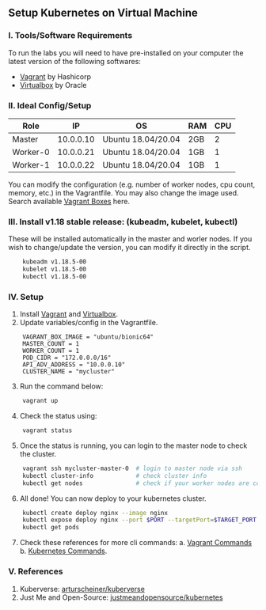 ## Setup Kubernetes on Virtual Machine

### I. Tools/Software Requirements
To run the labs you will need to have pre-installed on your computer the latest version of the following softwares:

- [Vagrant](www.vagrantup.com) by Hashicorp
- [Virtualbox](virtualbox.org) by Oracle

### II. Ideal Config/Setup
|Role|IP|OS|RAM|CPU|
|---|---|---|---|---|
|Master|10.0.0.10|Ubuntu 18.04/20.04|2GB|2|
|Worker-0|10.0.0.21|Ubuntu 18.04/20.04|1GB|1|
|Worker-1|10.0.0.22|Ubuntu 18.04/20.04|1GB|1|

You can modify the configuration (e.g. number of worker nodes, cpu count, memory, etc.) in the Vagrantfile. You may also change the image used. Search available [Vagrant Boxes](https://app.vagrantup.com/boxes/search) here.

### III. Install v1.18 stable release: (kubeadm, kubelet, kubectl)
These will be installed automatically in the master and worler nodes. If you wish to change/update the version, you can modify it directly in the script.

```bash
    kubeadm v1.18.5-00 
    kubelet v1.18.5-00 
    kubectl v1.18.5-00
```

### IV. Setup

1. Install [Vagrant](www.vagrantup.com) and [Virtualbox](virtualbox.org).
2. Update variables/config in the Vagrantfile.

```vagrant
    VAGRANT_BOX_IMAGE = "ubuntu/bionic64"
    MASTER_COUNT = 1
    WORKER_COUNT = 1
    POD_CIDR = "172.0.0.0/16"
    API_ADV_ADDRESS = "10.0.0.10"
    CLUSTER_NAME = "mycluster"
```

3. Run the command below:

```bash
    vagrant up 
```

4. Check the status using:

```bash
    vagrant status
```

5. Once the status is running, you can login to the master node to check the cluster.

```bash
    vagrant ssh mycluster-master-0  # login to master node via ssh
    kubectl cluster-info            # check cluster info
    kubectl get nodes               # check if your worker nodes are connected to the cluster
```

6. All done! You can now deploy to your kubernetes cluster.

```bash
    kubectl create deploy nginx --image nginx
    kubectl expose deploy nginx --port $PORT --targetPort=$TARGET_PORT
    kubectl get pods
```

7. Check these references for more cli commands: 
    a. [Vagrant Commands](https://www.vagrantup.com/docs/cli) 
    b. [Kubernetes Commands](https://kubernetes.io/docs/reference/kubectl/cheatsheet/).


### V. References
1. Kuberverse: [arturscheiner/kuberverse](https://github.com/arturscheiner/kuberverse)
1. Just Me and Open-Source: [justmeandopensource/kubernetes](https://github.com/justmeandopensource/kubernetes/blob/master/docs/install-cluster-ubuntu-20.md)
